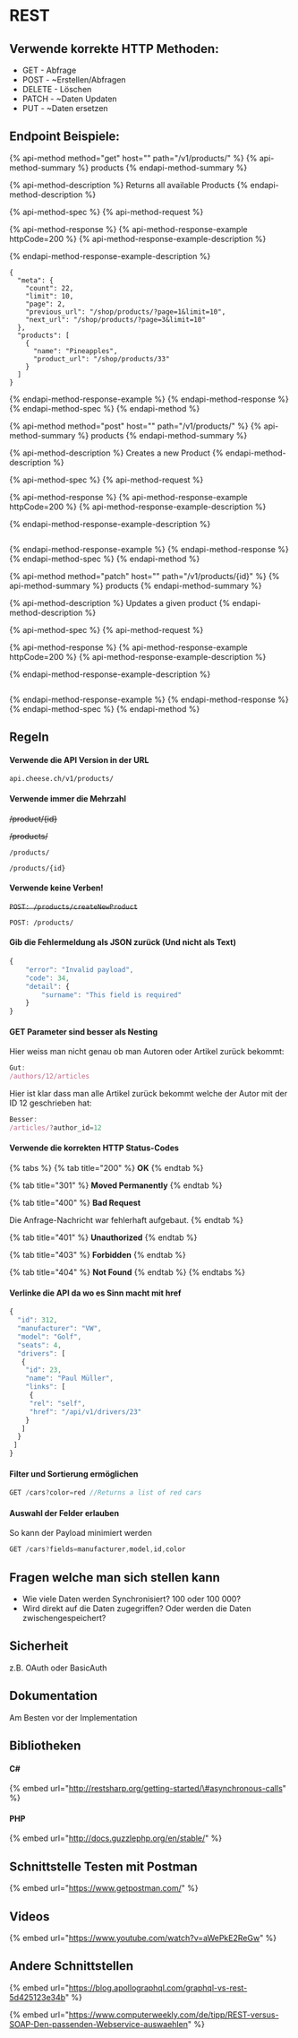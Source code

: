 # REST

## Verwende korrekte HTTP Methoden:

* GET - Abfrage 
* POST - ~Erstellen/Abfragen 
* DELETE - Löschen 
* PATCH - ~Daten Updaten 
* PUT - ~Daten ersetzen

## Endpoint Beispiele:

{% api-method method="get" host="" path="/v1/products/" %}
{% api-method-summary %}
products
{% endapi-method-summary %}

{% api-method-description %}
Returns all available Products
{% endapi-method-description %}

{% api-method-spec %}
{% api-method-request %}

{% api-method-response %}
{% api-method-response-example httpCode=200 %}
{% api-method-response-example-description %}

{% endapi-method-response-example-description %}

```
{
  "meta": {
    "count": 22,
    "limit": 10,
    "page": 2,
    "previous_url": "/shop/products/?page=1&limit=10",
    "next_url": "/shop/products/?page=3&limit=10"
  },
  "products": [
    {
      "name": "Pineapples",
      "product_url": "/shop/products/33"
    }
  ]
}
```
{% endapi-method-response-example %}
{% endapi-method-response %}
{% endapi-method-spec %}
{% endapi-method %}

{% api-method method="post" host="" path="/v1/products/" %}
{% api-method-summary %}
products
{% endapi-method-summary %}

{% api-method-description %}
Creates a new Product
{% endapi-method-description %}

{% api-method-spec %}
{% api-method-request %}

{% api-method-response %}
{% api-method-response-example httpCode=200 %}
{% api-method-response-example-description %}

{% endapi-method-response-example-description %}

```

```
{% endapi-method-response-example %}
{% endapi-method-response %}
{% endapi-method-spec %}
{% endapi-method %}

{% api-method method="patch" host="" path="/v1/products/{id}" %}
{% api-method-summary %}
products
{% endapi-method-summary %}

{% api-method-description %}
Updates a given product
{% endapi-method-description %}

{% api-method-spec %}
{% api-method-request %}

{% api-method-response %}
{% api-method-response-example httpCode=200 %}
{% api-method-response-example-description %}

{% endapi-method-response-example-description %}

```

```
{% endapi-method-response-example %}
{% endapi-method-response %}
{% endapi-method-spec %}
{% endapi-method %}

## Regeln

#### Verwende die API Version in der URL

`api.cheese.ch/v1/products/`

#### Verwende immer die Mehrzahl

~~/product/{id}~~ 

~~/products/~~

`/products/`

`/products/{id}`

#### Verwende keine Verben!

~~`POST: /products/createNewProduct`~~

`POST: /products/`

#### Gib die Fehlermeldung als JSON zurück \(Und nicht als Text\)

```javascript
{
    "error": "Invalid payload",
    "code": 34,
    "detail": {
        "surname": "This field is required"
    }
}
```

#### GET Parameter sind besser als Nesting

Hier weiss man nicht genau ob man Autoren oder Artikel zurück bekommt:

```javascript
Gut:
/authors/12/articles
```

Hier ist klar dass man alle Artikel zurück bekommt welche der Autor mit der ID 12 geschrieben hat:

```javascript
Besser:
/articles/?author_id=12
```

#### Verwende die korrekten HTTP Status-Codes

{% tabs %}
{% tab title="200" %}
**OK**
{% endtab %}

{% tab title="301" %}
**Moved Permanently**
{% endtab %}

{% tab title="400" %}
**Bad Request**

Die Anfrage-Nachricht war fehlerhaft aufgebaut.
{% endtab %}

{% tab title="401" %}
**Unauthorized**
{% endtab %}

{% tab title="403" %}
**Forbidden**
{% endtab %}

{% tab title="404" %}
**Not Found**
{% endtab %}
{% endtabs %}

#### Verlinke die API da wo es Sinn macht mit href

```javascript
{
  "id": 312,
  "manufacturer": "VW",
  "model": "Golf",
  "seats": 4,
  "drivers": [
   {
    "id": 23,
    "name": "Paul Müller",
    "links": [
     {
     "rel": "self",
     "href": "/api/v1/drivers/23"
    }
   ]
  }
 ]
}
```

#### Filter und Sortierung ermöglichen

```javascript
GET /cars?color=red //Returns a list of red cars
```

#### Auswahl der Felder erlauben

So kann der Payload minimiert werden

```javascript
GET /cars?fields=manufacturer,model,id,color
```

## Fragen welche man sich stellen kann

* Wie viele Daten werden Synchronisiert? 100 oder 100 000?
* Wird direkt auf die Daten zugegriffen? Oder werden die Daten zwischengespeichert?

## Sicherheit

z.B. OAuth oder BasicAuth

## Dokumentation

Am Besten vor der Implementation

## Bibliotheken

#### C\#

{% embed url="http://restsharp.org/getting-started/\#asynchronous-calls" %}

#### PHP

{% embed url="http://docs.guzzlephp.org/en/stable/" %}

## Schnittstelle Testen mit Postman

{% embed url="https://www.getpostman.com/" %}

## Videos

{% embed url="https://www.youtube.com/watch?v=aWePkE2ReGw" %}



## Andere Schnittstellen

{% embed url="https://blog.apollographql.com/graphql-vs-rest-5d425123e34b" %}

{% embed url="https://www.computerweekly.com/de/tipp/REST-versus-SOAP-Den-passenden-Webservice-auswaehlen" %}








